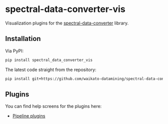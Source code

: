 # spectral-data-converter-vis
Visualization plugins for the [spectral-data-converter](https://github.com/waikato-datamining/spectral-data-converter) library.

## Installation

Via PyPI:

```bash
pip install spectral_data_converter_vis
```

The latest code straight from the repository:

```bash
pip install git+https://github.com/waikato-datamining/spectral-data-converter-vis.git
```



## Plugins

You can find help screens for the plugins here:

* [Pipeline plugins](plugins/README.md)

